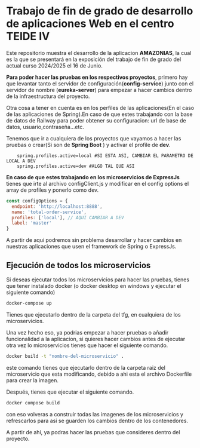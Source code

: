 # Trabajo de fin de grado  de desarrollo de aplicaciones Web en el centro TEIDE IV

Este repositorio muestra el desarrollo de la aplicacion **AMAZONIAS**, la cual es la que se presentará  en la exposición del trabajo de fin de grado del actual curso 2024/2025 el 16 de Junio.

**Para poder hacer las pruebas en los respectivos proyectos**, primero hay que levantar tanto el servidor de configuración(**config-service**) junto con el servidor de nombre (**eureka-server**) para empezar a hacer cambios dentro de la infraestructura del proyecto.

Otra cosa a tener en cuenta es en los perfiles de las aplicaciones(En el caso de las aplicaciones de Spring).En caso de que estes trabajando con la base de datos de Railway para poder obtener su configuracion: url de base de datos, usuario,contraseña...etc.

Tenemos que ir a cualquiera de los proyectos que vayamos a hacer las pruebas o crear(Si son de **Spring Boot** ) y activar el profile de **dev**.
```properties
    spring.profiles.active=local #SI ESTA ASI, CAMBIAR EL PARAMETRO DE LOCAL A DEV
    spring.profiles.active=dev #ALGO TAL QUE ASI
```
**En caso de que estes trabajando en los microservicios de ExpressJs** tienes que irte al archivo configClient.js y modificar en el config options el array de profiles y ponerlo como dev.
```javascript
const configOptions = {
  endpoint: 'http://localhost:8888',
  name: 'total-order-service',
  profiles: ['local'], // AQUI CAMBIAR A DEV
  label: 'master' 
}
```

A partir de aqui podremos sin problema desarrollar y hacer cambios en nuestras aplicaciones que usen el framework de Spring o ExpressJs.

## Ejecución de todos los microservicios

Si deseas ejecutar todos los microservicios para hacer las pruebas, tienes que tener instalado docker (o docker desktop en windows y ejecutar el siguiente comando)

```bash
docker-compose up
```
Tienes que ejecutarlo dentro de la carpeta del tfg, en cualquiera de los microservicios.

Una vez hecho eso, ya podrias empezar a hacer pruebas o añadir funcionalidad a la aplicacion, si quieres hacer cambios antes de ejecutar otra vez lo microservicios tienes que hacer el siguiente comando.
```bash
docker build -t "nombre-del-microservicio" .
```
este comando tienes que ejecutarlo dentro de la carpeta raiz del microservicio que esta modificando, debido a ahi esta el archivo Dockerfile para crear la imagen.

Después,  tienes que ejecutar el siguiente comando.
```bash
docker compose build
```
con eso volveras a construir todas las imagenes de los microservicios y refrescarlos para asi se guarden los cambios dentro de los contenedores.

A partir de ahí, ya podras hacer las pruebas que consideres dentro del proyecto.

